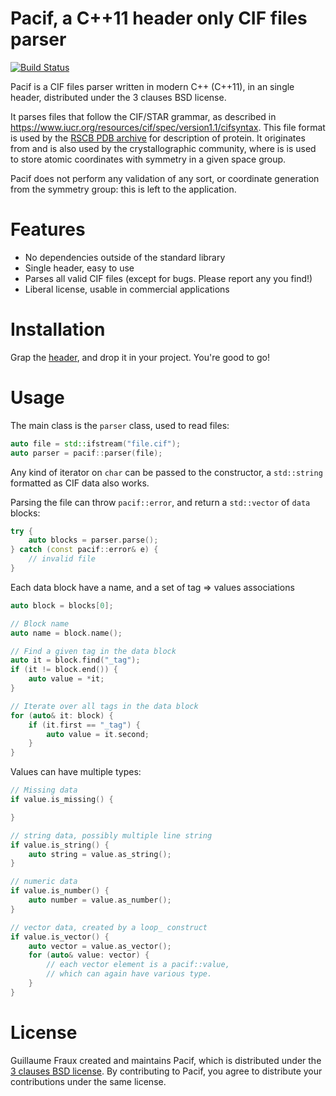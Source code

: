 # Pacif, a C++11 header only CIF files parser

[![Build Status](https://travis-ci.org/chemfiles/pacif.svg?branch=master)](https://travis-ci.org/chemfiles/pacif)

Pacif is a CIF files parser written in modern C++ (C++11), in an single header,
distributed under the 3 clauses BSD license.

It parses files that follow the CIF/STAR grammar, as described in
https://www.iucr.org/resources/cif/spec/version1.1/cifsyntax. This file format
is used by the [RSCB PDB archive](https://www.rcsb.org/) for description of
protein. It originates from and is also used by the crystallographic community,
where is is used to store atomic coordinates with symmetry in a given space
group.

Pacif does not perform any validation of any sort, or coordinate generation from
the symmetry group: this is left to the application.

# Features

- No dependencies outside of the standard library
- Single header, easy to use
- Parses all valid CIF files (except for bugs. Please report any you find!)
- Liberal license, usable in commercial applications

# Installation

Grap the [header](dist/pacif.hpp), and drop it in your project. You're good to
go!

# Usage

The main class is the `parser` class, used to read files:

```cpp
auto file = std::ifstream("file.cif");
auto parser = pacif::parser(file);
```

Any kind of iterator on `char` can be passed to the constructor, a `std::string`
formatted as CIF data also works.

Parsing the file can throw `pacif::error`, and return a `std::vector` of `data`
blocks:

```cpp
try {
    auto blocks = parser.parse();
} catch (const pacif::error& e) {
    // invalid file
}
```

Each data block have a name, and a set of tag => values associations

```cpp
auto block = blocks[0];

// Block name
auto name = block.name();

// Find a given tag in the data block
auto it = block.find("_tag");
if (it != block.end()) {
    auto value = *it;
}

// Iterate over all tags in the data block
for (auto& it: block) {
    if (it.first == "_tag") {
        auto value = it.second;
    }
}
```

Values can have multiple types:

```cpp
// Missing data
if value.is_missing() {

}

// string data, possibly multiple line string
if value.is_string() {
    auto string = value.as_string();
}

// numeric data
if value.is_number() {
    auto number = value.as_number();
}

// vector data, created by a loop_ construct
if value.is_vector() {
    auto vector = value.as_vector();
    for (auto& value: vector) {
        // each vector element is a pacif::value,
        // which can again have various type.
    }
}
```

# License

Guillaume Fraux created and maintains Pacif, which is distributed under the
[3 clauses BSD license](LICENSE). By contributing to Pacif, you agree to
distribute your contributions under the same license.
